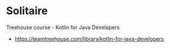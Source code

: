 # Solitaire
Treehouse course - Kotlin for Java Developers
* https://teamtreehouse.com/library/kotlin-for-java-developers

